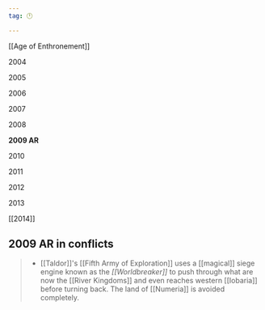 ```yaml
---
tag: 🕛

---
```

[[Age of Enthronement]]


2004

2005

2006

2007

2008

**2009 AR**

2010

2011

2012

2013

[[2014]]



## 2009 AR in conflicts

>  - [[Taldor]]'s [[Fifth Army of Exploration]] uses a [[magical]] siege engine known as the *[[Worldbreaker]]* to push through what are now the [[River Kingdoms]] and even reaches western [[Iobaria]] before turning back. The land of [[Numeria]] is avoided completely.






